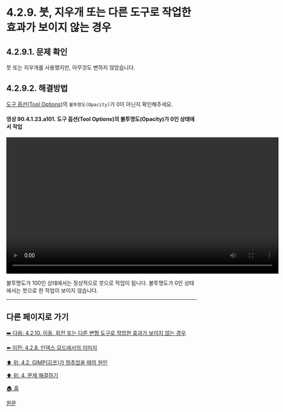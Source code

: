 # 4.2.9. 붓, 지우개 또는 다른 도구로 작업한 효과가 보이지 않는 경우

## 4.2.9.1. 문제 확인
붓 또는 지우개를 사용했지만, 아무것도 변하지 않았습니다.

## 4.2.9.2. 해결방법
[도구 옵션(Tool Options)](./14-01-04-tool-options.md)의 `불투명도(Opacity)`가 0이 아닌지 확인해주세요.

#### 영상 90.4.1.23.a101. 도구 옵션(Tool Options)의 불투명도(Opacity)가 0인 상태에서 작업
<video controls="controls" width="720" environment="MacOS:Sonoma 14.2.1 GIMP 2.10.36" src="https://github.com/wonder13662/gimp/assets/15767104/848ebe82-a4d8-44a4-9c99-f6c00c7870b4"></video>

불투명도가 100인 상태에서는 정상적으로 붓으로 작업이 됩니다. 불투명도가 0인 상태에서는 붓으로 한 작업이 보이지 않습니다.

***

## 다른 페이지로 가기

[➡️ 다음: 4.2.10. 이동, 회전 또는 다른 변형 도구로 작업한 효과가 보이지 않는 경우](./04-02-10-no-visible-effect-when-trying-to-use-the-move-tool-rotate-or-other-transform–tool.md)

[⬅️ 이전: 4.2.8. 인덱스 모드에서의 이미지](./04-02-08-the-image-is-in-indexed-color-mode.md)

[⬆️ 위: 4.2. GIMP(김프)가 멈추었을 때의 원인](./04-02-00-common-causes-of-gimp-non-responsiveness.md)

[⬆️ 위: 4. 문제 해결하기](./04-00-what-to-do-if-you-are-stuck.md)

[🏠 홈](./00-home.md)

[원문](https://docs.gimp.org/2.10/ko/gimp-stuck-tool-opacity.html)

